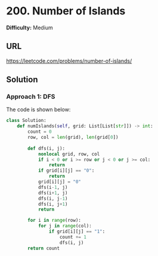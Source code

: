 # 200. Number of Islands

**Difficulty:** Medium

## URL

https://leetcode.com/problems/number-of-islands/

## Solution

### Approach 1: DFS

The code is shown below:

```python
class Solution:
    def numIslands(self, grid: List[List[str]]) -> int:
        count = 0
        row, col = len(grid), len(grid[0])
        
        def dfs(i, j):
            nonlocal grid, row, col
            if i < 0 or i >= row or j < 0 or j >= col:
                return
            if grid[i][j] == "0":
                return
            grid[i][j] = "0"
            dfs(i-1, j)
            dfs(i+1, j)
            dfs(i, j-1)
            dfs(i, j+1)
            return

        for i in range(row):
            for j in range(col):
                if grid[i][j] == "1":
                    count += 1
                    dfs(i, j)
        return count
```

